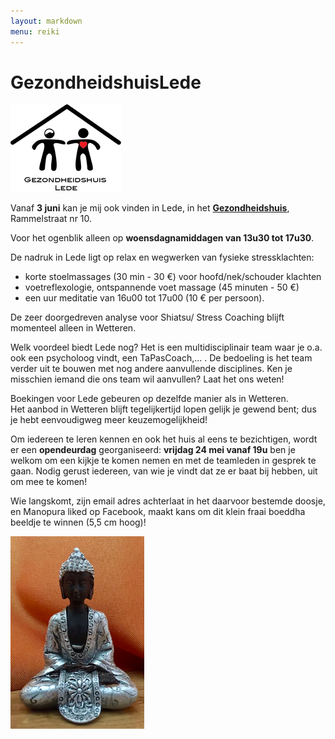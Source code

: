 ```yaml
---
layout: markdown
menu: reiki
---
```

# GezondheidshuisLede

![gezondheidshuislede](images/finallogogezondheidshuisweb.png)





Vanaf **3 juni** kan je mij ook vinden in Lede, in het [**Gezondheidshuis**](https://gezondheidshuislede.be), Rammelstraat nr 10.

Voor het ogenblik alleen op **woensdagnamiddagen van 13u30 tot 17u30**.  


De nadruk in Lede ligt op relax en wegwerken van fysieke stressklachten:  
+ korte stoelmassages (30 min - 30 €) voor hoofd/nek/schouder klachten  
+ voetreflexologie, ontspannende voet massage (45 minuten - 50 €)   
+ een uur meditatie van 16u00 tot 17u00 (10 € per persoon).  


De zeer doorgedreven analyse voor Shiatsu/ Stress Coaching blijft momenteel alleen in Wetteren.  

Welk voordeel biedt Lede nog? Het is een multidisciplinair team waar je o.a. ook een psycholoog vindt, een TaPasCoach,… . De bedoeling is het team verder uit te bouwen met nog andere aanvullende disciplines. Ken je misschien iemand die ons team wil aanvullen? Laat het ons weten!  


Boekingen voor Lede gebeuren op dezelfde manier als in Wetteren.  
Het aanbod in Wetteren blijft tegelijkertijd lopen gelijk je gewend bent; dus je hebt eenvoudigweg meer keuzemogelijkheid!



Om iedereen te leren kennen en ook het huis al eens te bezichtigen, wordt er een **opendeurdag** 
georganiseerd: **vrijdag 24 mei vanaf 19u** ben je welkom om een kijkje te komen nemen en met de teamleden in gesprek te gaan. Nodig gerust iedereen, van wie je vindt dat ze er baat bij hebben, uit om mee te komen!

Wie langskomt, zijn email adres achterlaat in het daarvoor bestemde doosje, en Manopura liked op Facebook, maakt kans om dit klein fraai boeddha beeldje te winnen (5,5 cm hoog)!

![gezondheidshuislede](images/kleineboedha.png)

